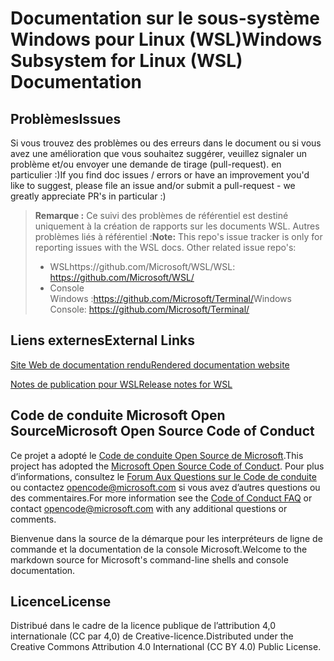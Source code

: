 # <a name="windows-subsystem-for-linux-wsl-documentation"></a><span data-ttu-id="213c0-101">Documentation sur le sous-système Windows pour Linux (WSL)</span><span class="sxs-lookup"><span data-stu-id="213c0-101">Windows Subsystem for Linux (WSL) Documentation</span></span>

## <a name="issues"></a><span data-ttu-id="213c0-102">Problèmes</span><span class="sxs-lookup"><span data-stu-id="213c0-102">Issues</span></span>
<span data-ttu-id="213c0-103">Si vous trouvez des problèmes ou des erreurs dans le document ou si vous avez une amélioration que vous souhaitez suggérer, veuillez signaler un problème et/ou envoyer une demande de tirage (pull-request). en particulier :)</span><span class="sxs-lookup"><span data-stu-id="213c0-103">If you find doc issues / errors or have an improvement you'd like to suggest, please file an issue and/or submit a pull-request - we greatly appreciate PR's in particular :)</span></span>

> <span data-ttu-id="213c0-104">**Remarque :** Ce suivi des problèmes de référentiel est destiné uniquement à la création de rapports sur les documents WSL. Autres problèmes liés à référentiel :</span><span class="sxs-lookup"><span data-stu-id="213c0-104">**Note:** This repo's issue tracker is only for reporting issues with the WSL docs. Other related issue repo's:</span></span>
> * <span data-ttu-id="213c0-105">WSLhttps://github.com/Microsoft/WSL/</span><span class="sxs-lookup"><span data-stu-id="213c0-105">WSL: https://github.com/Microsoft/WSL/</span></span>
> * <span data-ttu-id="213c0-106">Console Windows :https://github.com/Microsoft/Terminal/</span><span class="sxs-lookup"><span data-stu-id="213c0-106">Windows Console: https://github.com/Microsoft/Terminal/</span></span>

## <a name="external-links"></a><span data-ttu-id="213c0-107">Liens externes</span><span class="sxs-lookup"><span data-stu-id="213c0-107">External Links</span></span>

[<span data-ttu-id="213c0-108">Site Web de documentation rendu</span><span class="sxs-lookup"><span data-stu-id="213c0-108">Rendered documentation website</span></span>](https://docs.microsoft.com/windows/wsl/) 

[<span data-ttu-id="213c0-109">Notes de publication pour WSL</span><span class="sxs-lookup"><span data-stu-id="213c0-109">Release notes for WSL</span></span>](https://docs.microsoft.com/windows/wsl/release-notes)

## <a name="microsoft-open-source-code-of-conduct"></a><span data-ttu-id="213c0-110">Code de conduite Microsoft Open Source</span><span class="sxs-lookup"><span data-stu-id="213c0-110">Microsoft Open Source Code of Conduct</span></span>

<span data-ttu-id="213c0-111">Ce projet a adopté le [Code de conduite Open Source de Microsoft](https://opensource.microsoft.com/codeofconduct/).</span><span class="sxs-lookup"><span data-stu-id="213c0-111">This project has adopted the [Microsoft Open Source Code of Conduct](https://opensource.microsoft.com/codeofconduct/).</span></span>
<span data-ttu-id="213c0-112">Pour plus d’informations, consultez le [Forum Aux Questions sur le Code de conduite](https://opensource.microsoft.com/codeofconduct/faq/) ou contactez [opencode@microsoft.com](mailto:opencode@microsoft.com) si vous avez d’autres questions ou des commentaires.</span><span class="sxs-lookup"><span data-stu-id="213c0-112">For more information see the [Code of Conduct FAQ](https://opensource.microsoft.com/codeofconduct/faq/) or contact [opencode@microsoft.com](mailto:opencode@microsoft.com) with any additional questions or comments.</span></span>

<span data-ttu-id="213c0-113">Bienvenue dans la source de la démarque pour les interpréteurs de ligne de commande et la documentation de la console Microsoft.</span><span class="sxs-lookup"><span data-stu-id="213c0-113">Welcome to the markdown source for Microsoft's command-line shells and console documentation.</span></span>

## <a name="license"></a><span data-ttu-id="213c0-114">Licence</span><span class="sxs-lookup"><span data-stu-id="213c0-114">License</span></span>
<span data-ttu-id="213c0-115">Distribué dans le cadre de la licence publique de l’attribution 4,0 internationale (CC par 4,0) de Creative-licence.</span><span class="sxs-lookup"><span data-stu-id="213c0-115">Distributed under the Creative Commons Attribution 4.0 International (CC BY 4.0) Public License.</span></span>
